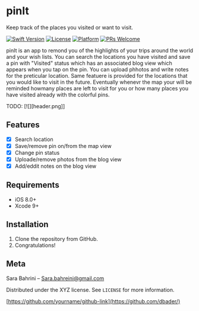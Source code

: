 # pinIt
Keep track of the places you visited or want to visit.

[![Swift Version][swift-image]][swift-url]
[![License][license-image]][license-url] 
[![Platform](https://img.shields.io/cocoapods/p/LFAlertController.svg?style=flat)](http://cocoapods.org/pods/LFAlertController)
[![PRs Welcome](https://img.shields.io/badge/PRs-welcome-brightgreen.svg?style=flat-square)](http://makeapullrequest.com)

pinIt is an app to remond you of the highlights of your trips around the world and your wish lists. 
You can search the locations you have visited and save a pin with "Visited" status which has an associated blog view which appears when you tap on the pin. You can upload phhotos and write notes for the preticular location. Same featuere is provided for the locations that you would like to visit in the future. Eventually whenevr the map your will be reminded howmany places are left to visit for you or how many places you have visited already with the colorful pins. 

TODO: [![][header.png]]

## Features 

- [x] Search location
- [x] Save/remove pin on/from the map view
- [x] Change pin status  
- [x] Uploade/remove photos from the blog view 
- [x] Add/eddit notes on the blog view 

## Requirements 

- iOS 8.0+
- Xcode 9+

## Installation 

1. Clone the repository from GitHub. 
2. Congratulations!  


## Meta

Sara Bahrini – Sara.bahreini@gmail.com

Distributed under the XYZ license. See ``LICENSE`` for more information.

[https://github.com/yourname/github-link](https://github.com/dbader/)

[swift-image]:https://img.shields.io/badge/swift-4.2-orange.svg
[swift-url]: https://swift.org/
[license-image]: https://img.shields.io/badge/License-MIT-blue.svg
[license-url]: LICENSE


